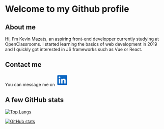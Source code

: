 # Welcome to my Github profile

## About me

Hi, I'm Kevin Mazats, an aspiring front-end developper currently studying at OpenClassrooms. I started learning the basics of web development in 2019 and I quickly got interested in JS frameworks such as Vue or React.

## Contact me

You can message me on  [<img height="32" width="32" style="margin:4px;" src="./icons/linkedin.svg" />](https://www.linkedin.com/in/kevin-mazats/)

## A few GitHub stats

[![Top Langs](https://github-readme-stats.vercel.app/api/top-langs/?username=k-mazats&theme=github_dark)](https://github.com/anuraghazra/github-readme-stats)

[![GitHub stats](https://github-readme-stats.vercel.app/api?username=k-mazats&?count_private=true&theme=github_dark)](https://github.com/anuraghazra/github-readme-stats)
